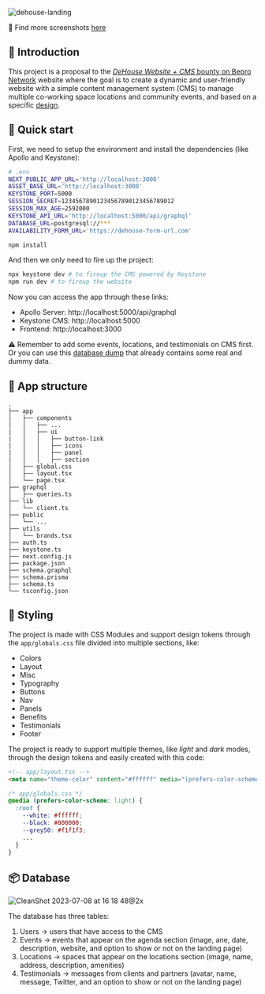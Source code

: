![dehouse-landing](https://github.com/ickas/dehouse-landing/assets/2805206/5211d377-be94-449b-bc57-13cd4a4038ac)

📸 Find more screenshots [here](https://github.com/ickas/dehouse-landing/tree/master/public/screenshots)

## 📣 Introduction

This project is a proposal to the [_DeHouse Website + CMS_ bounty on Bepro Network](https://app.bepro.network/bepro/polygon/bounty?id=15&repoId=17) website where the goal is to create a dynamic and user-friendly website with a simple content management system (CMS) to manage multiple co-working space locations and community events, and based on a specific [design](https://www.figma.com/file/T0hql5KJwMuuctHK5PGx5K/DeHouse?node-id=15%3A9&t=OFA80fTem3tHibIo-1).

## 🚀 Quick start

First, we need to setup the environment and install the dependencies (like Apollo and Keystone):

```bash
# .env
NEXT_PUBLIC_APP_URL='http://localhost:3000'
ASSET_BASE_URL='http://localhost:3000'
KEYSTONE_PORT=5000
SESSION_SECRET=12345678901234567890123456789012
SESSION_MAX_AGE=2592000
KEYSTONE_API_URL='http://localhost:5000/api/graphql'
DATABASE_URL=postgresql://***
AVAILABILITY_FORM_URL='https://dehouse-form-url.com'
```

```bash
npm install
```

And then we only need to fire up the project:

```bash
npx keystone dev # to fireup the CMS powered by Keystone
npm run dev # to fireup the website
```

Now you can access the app through these links:

- Apollo Server: http://localhost:5000/api/graphql
- Keystone CMS: http://localhost:5000
- Frontend: http://localhost:3000

⚠️ Remember to add some events, locations, and testimonials on CMS first. Or you can use this [database dump](https://github.com/ickas/dehouse-landing/blob/master/graphql/dump-henrique-202307081719) that already contains some real and dummy data.

## 📂 App structure

```
.
├── app
│   ├── components
|   │   ├── ...
|   │   ├── ui
|   │   │   ├── button-link
|   │   │   ├── icons
|   │   │   ├── panel
|   │   │   ├── section
│   ├── global.css
│   ├── layout.tsx
│   └── page.tsx
├── graphql
│   ├── queries.ts
├── lib
│   └── client.ts
├── public
│   └── ...
├── utils
│   └── brands.tsx
├── auth.ts
├── keystone.ts
├── next.config.js
├── package.json
├── schema.graphql
├── schema.prisma
├── schema.ts
└── tsconfig.json
```

## 💅 Styling

The project is made with CSS Modules and support design tokens through the `app/globals.css` file divided into multiple sections, like:

- Colors
- Layout
- Misc
- Typography
- Buttons
- Nav
- Panels
- Benefits
- Testimonials
- Footer

The project is ready to support multiple themes, like _light_ and _dark_ modes, through the design tokens and easily created with this code:

```html
<!-- app/layout.tsx -->
<meta name="theme-color" content="#ffffff" media="(prefers-color-scheme: light)">
```

```css
/* app/globals.css */
@media (prefers-color-scheme: light) {
  :root {
    --white: #ffffff;
    --black: #000000;
    --grey50: #f1f1f3;
    ...
  }
}
```

## 📦 Database

![CleanShot 2023-07-08 at 16 18 48@2x](https://github.com/ickas/dehouse-landing/assets/2805206/53082de2-21f2-4fe6-8f6a-504558bda3be)

The database has three tables:

1. Users → users that have access to the CMS
2. Events → events that appear on the agenda section (image, ane, date, description, website, and option to show or not on the landing page)
3. Locations → spaces that appear on the locations section (image, name, address, description, amenities)
4. Testimonials → messages from clients and partners (avatar, name, message, Twitter, and an option to show or not on the landing page)
